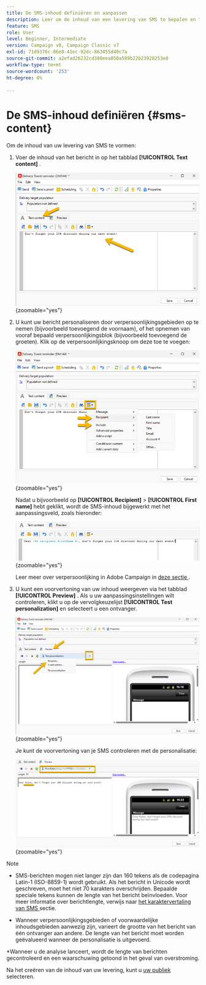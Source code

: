 ```yaml
---
title: De SMS-inhoud definiëren en aanpassen
description: Leer om de inhoud van een levering van SMS te bepalen en te personaliseren
feature: SMS
role: User
level: Beginner, Intermediate
version: Campaign v8, Campaign Classic v7
exl-id: 71d9376c-86e8-41ec-92dc-863455d40c7a
source-git-commit: a2efad26232cd380eea850a589b22b23928253e8
workflow-type: tm+mt
source-wordcount: '253'
ht-degree: 0%

---
```


# De SMS-inhoud definiëren {#sms-content}

Om de inhoud van uw levering van SMS te vormen:

1. Voer de inhoud van het bericht in op het tabblad **[!UICONTROL Text content]** .

   ![](assets/sms_content.png){zoomable="yes"}

1. U kunt uw bericht personaliseren door verpersoonlijkingsgebieden op te nemen (bijvoorbeeld toevoegend de voornaam), of het opnemen van vooraf bepaald verpersoonlijkingsblok (bijvoorbeeld toevoegend de groeten). Klik op de verpersoonlijkingsknoop om deze toe te voegen:

   ![](assets/sms_perso.png){zoomable="yes"}

   Nadat u bijvoorbeeld op **[!UICONTROL Recipient]** > **[!UICONTROL First name]** hebt geklikt, wordt de SMS-inhoud bijgewerkt met het aanpassingsveld, zoals hieronder:

   ![](assets/sms_perso_recipient.png){zoomable="yes"}

   Leer meer over verpersoonlijking in Adobe Campaign in [ deze sectie ](../personalize.md).

1. U kunt een voorvertoning van uw inhoud weergeven via het tabblad **[!UICONTROL Preview]** . Als u uw aanpassingsinstellingen wilt controleren, klikt u op de vervolgkeuzelijst **[!UICONTROL Test personalization]** en selecteert u een ontvanger.

   ![](assets/sms_preview.png){zoomable="yes"}

   Je kunt de voorvertoning van je SMS controleren met de personalisatie:

   ![](assets/sms_preview_phone.png){zoomable="yes"}

>[!NOTE]
>
>* SMS-berichten mogen niet langer zijn dan 160 tekens als de codepagina Latin-1 (ISO-8859-1) wordt gebruikt. Als het bericht in Unicode wordt geschreven, moet het niet 70 karakters overschrijden. Bepaalde speciale tekens kunnen de lengte van het bericht beïnvloeden. Voor meer informatie over berichtlengte, verwijs naar [ het karaktervertaling van SMS ](smpp-external-account.md#smpp-channel-settings) sectie.
>
>* Wanneer verpersoonlijkingsgebieden of voorwaardelijke inhoudsgebieden aanwezig zijn, varieert de grootte van het bericht van één ontvanger aan andere. De lengte van het bericht moet worden geëvalueerd wanneer de personalisatie is uitgevoerd.
>
>*Wanneer u de analyse lanceert, wordt de lengte van berichten gecontroleerd en een waarschuwing getoond in het geval van overstroming.

Na het creëren van de inhoud van uw levering, kunt u [ uw publiek ](sms-audience.md) selecteren.
